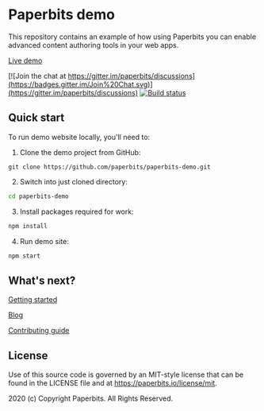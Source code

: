 # Paperbits demo
 
This repository contains an example of how using Paperbits you can enable advanced content authoring tools in your web apps.

[Live demo](https://demo.paperbits.io)

[![Join the chat at https://gitter.im/paperbits/discussions](https://badges.gitter.im/Join%20Chat.svg)](https://gitter.im/paperbits/discussions)
[![Build status](https://dev.azure.com/paperbits/Paperbits/_apis/build/status/PR%20build%20-%20paperbits-demo)](https://dev.azure.com/paperbits/Paperbits/_build/latest?definitionId=4)




## Quick start
To run demo website locally, you'll need to:

1. Clone the demo project from GitHub:
```
git clone https://github.com/paperbits/paperbits-demo.git
```

2. Switch into just cloned directory:

```bash
cd paperbits-demo
```

3. Install packages required for work:

```bash
npm install
```

4. Run demo site:
```bash
npm start
```

## What's next?

[Getting started](https://paperbits.io/wiki/getting-started)

[Blog](https://paperbits.io/blog)

[Contributing guide](https://paperbits.io/contributing)


## License
Use of this source code is governed by an MIT-style license that can be found in the LICENSE file and at https://paperbits.io/license/mit.

2020 (c) Copyright Paperbits. All Rights Reserved.
